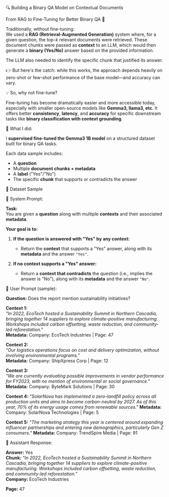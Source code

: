 🔍 Building a Binary QA Model on Contextual Documents

From RAG to Fine-Tuning for Better Binary QA 🚀

Traditionally, without fine-tuning:  
We used a **RAG (Retrieval-Augmented Generation)** system where, for a given question, the top-*k* relevant documents were retrieved. These document chunks were passed as **context** to an LLM, which would then generate a **binary (Yes/No)** answer based on the provided information.

The LLM also needed to identify the specific chunk that justified its answer.

👉 But here's the catch: while this works, the approach depends heavily on zero-shot or few-shot performance of the base model—and accuracy can vary.



💡 So, why not fine-tune?

Fine-tuning has become dramatically easier and more accessible today, especially with smaller open-source models like **Gemma3, llama3, etc**. It offers better **consistency**, **latency**, and **accuracy** for specific downstream tasks like **binary classification with context grounding**.



🔧 What I did:

I **supervised fine-tuned the Gemma3 1B model** on a structured dataset built for binary QA tasks.  

Each data sample includes:  
- A **question**  
- Multiple **document chunks + metadata**  
- A **label** ("Yes"/"No")  
- The specific **chunk** that supports or contradicts the answer





🔎 Dataset Sample

🧠 System Prompt:

**Task:**  
You are given a **question** along with multiple **contexts** and their associated **metadata**.

**Your goal is to:**

1. **If the question is answered with "Yes" by any context:**  
   - Return the **context** that supports a "Yes" answer, along with its **metadata** and the answer `"Yes"`.

2. **If no context supports a "Yes" answer:**  
   - Return a **context that contradicts** the question (i.e., implies the answer is "No"), along with its **metadata** and the answer `"No"`.
   


👤 User Prompt (sample):


**Question:** Does the report mention sustainability initiatives?

**Context 1:**  
_"In 2022, EcoTech hosted a Sustainability Summit in Northern Cascadia, bringing together 14 suppliers to explore climate-positive manufacturing. Workshops included carbon offsetting, waste reduction, and community-led reforestation."_  
**Metadata:** Company: EcoTech Industries | Page: 47

**Context 2:**  
_"Our logistics operations focus on cost and delivery optimization, without involving environmental programs."_  
**Metadata:** Company: ShipXpress Corp | Page: 12

**Context 3:**  
_"We are currently evaluating possible improvements in vendor performance for FY2023, with no mention of environmental or social governance."_  
**Metadata:** Company: ByteMark Solutions | Page: 30

**Context 4:**
_"SolarNova has implemented a zero-landfill policy across all production units and aims to become carbon-neutral by 2027. As of this year, 70% of its energy usage comes from renewable sources."_
**Metadata:** Company: SolarNova Technologies | Page: 5

**Context 5:**
_"The marketing strategy this year is centered around expanding influencer partnerships and entering new demographics, particularly Gen Z consumers."_
**Metadata:** Company: TrendSpire Media | Page: 91


🤖 Assistant Response:

**Answer:** Yes  
**Chunk:** _"In 2022, EcoTech hosted a Sustainability Summit in Northern Cascadia, bringing together 14 suppliers to explore climate-positive manufacturing. Workshops included carbon offsetting, waste reduction, and community-led reforestation."_  
**Company:** EcoTech Industries

**Page:** 47
